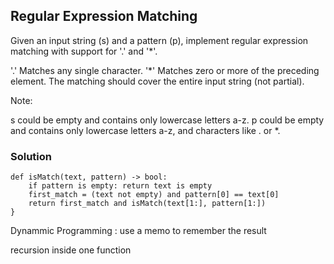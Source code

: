 ## Regular Expression Matching

Given an input string (s) and a pattern (p), implement regular expression matching with support for '.' and '*'.

'.' Matches any single character.
'*' Matches zero or more of the preceding element.
The matching should cover the entire input string (not partial).

Note:

s could be empty and contains only lowercase letters a-z.
p could be empty and contains only lowercase letters a-z, and characters like . or *.

### Solution

```{python}
def isMatch(text, pattern) -> bool:
    if pattern is empty: return text is empty
    first_match = (text not empty) and pattern[0] == text[0]
    return first_match and isMatch(text[1:], pattern[1:])
}
```

Dynammic Programming : use a memo to remember the result

recursion inside one function